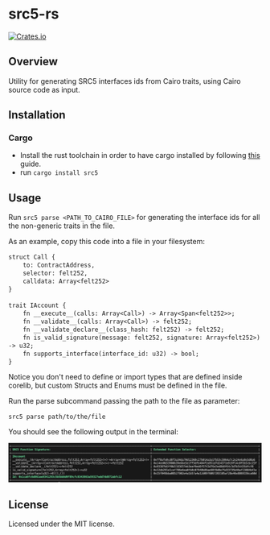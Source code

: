 # src5-rs

[![Crates.io](https://img.shields.io/crates/v/blockchain-keygen.svg)](https://crates.io/crates/blockchain-keygen)

## Overview

Utility for generating SRC5 interfaces ids from Cairo traits, using Cairo source code as input.

## Installation

### Cargo

* Install the rust toolchain in order to have cargo installed by following
  [this](https://www.rust-lang.org/tools/install) guide.
* run `cargo install src5`

## Usage

Run `src5 parse <PATH_TO_CAIRO_FILE>` for generating the interface ids for all the non-generic traits in the file.

As an example, copy this code into a file in your filesystem:

```
struct Call {
    to: ContractAddress,
    selector: felt252,
    calldata: Array<felt252>
}

trait IAccount {
    fn __execute__(calls: Array<Call>) -> Array<Span<felt252>>;
    fn __validate__(calls: Array<Call>) -> felt252;
    fn __validate_declare__(class_hash: felt252) -> felt252;
    fn is_valid_signature(message: felt252, signature: Array<felt252>) -> u32;
    fn supports_interface(interface_id: u32) -> bool;
}
```

Notice you don't need to define or import types that are defined inside corelib, but custom Structs and Enums must be defined in the file.

Run the parse subcommand passing the path to the file as parameter:

```
src5 parse path/to/the/file
```

You should see the following output in the terminal:

![](images/example.png)

## License

Licensed under the MIT license.
